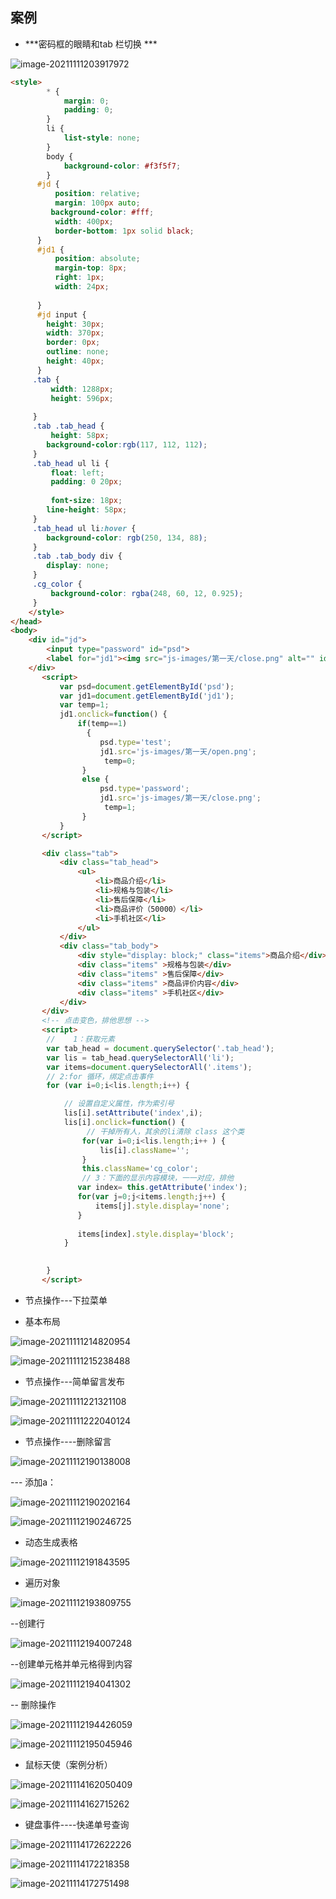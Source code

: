<h2> 案例 </h2>

- ***密码框的眼睛和tab 栏切换 ***

![image-20211111203917972](C:\Users\红烧的咸鱼酱\AppData\Roaming\Typora\typora-user-images\image-20211111203917972.png)

```html
<style>
        * {
            margin: 0;
            padding: 0;
        }
        li {
            list-style: none;
        }
        body {
            background-color: #f3f5f7;
        }
      #jd {
          position: relative;
          margin: 100px auto;
         background-color: #fff;
          width: 400px;
          border-bottom: 1px solid black;
      }
      #jd1 {
          position: absolute;
          margin-top: 8px;
          right: 1px;
          width: 24px;
         
      }
      #jd input {
        height: 30px;
        width: 370px;
        border: 0px;
        outline: none;
        height: 40px;
      }
     .tab {
         width: 1288px;
         height: 596px;
         
     }
     .tab .tab_head {
         height: 58px;
        background-color:rgb(117, 112, 112);
     }
     .tab_head ul li {
         float: left;
         padding: 0 20px;
         
         font-size: 18px;
        line-height: 58px;
     }
     .tab_head ul li:hover {
        background-color: rgb(250, 134, 88);
     }
     .tab .tab_body div {
        display: none;
     }
     .cg_color {
         background-color: rgba(248, 60, 12, 0.925);
     }
    </style>
</head>
<body>
    <div id="jd">
        <input type="password" id="psd">
        <label for="jd1"><img src="js-images/第一天/close.png" alt="" id="jd1"></label>
    </div>
       <script>
           var psd=document.getElementById('psd');
           var jd1=document.getElementById('jd1');
           var temp=1;
           jd1.onclick=function() {
               if(temp==1)
                 {
                    psd.type='test';
                    jd1.src='js-images/第一天/open.png';
                     temp=0;
                } 
                else {
                    psd.type='password';
                    jd1.src='js-images/第一天/close.png';
                     temp=1;
                }
           }
       </script>

       <div class="tab">
           <div class="tab_head">
               <ul>
                   <li>商品介绍</li>
                   <li>规格与包装</li>
                   <li>售后保障</li>
                   <li>商品评价（50000）</li>
                   <li>手机社区</li>
               </ul>
           </div>
           <div class="tab_body">
               <div style="display: block;" class="items">商品介绍</div>
               <div class="items" >规格与包装</div>
               <div class="items" >售后保障</div>
               <div class="items" >商品评价内容</div>
               <div class="items" >手机社区</div>
           </div>
       </div>
       <!-- 点击变色，排他思想 -->
       <script>
        //    1：获取元素
        var tab_head = document.querySelector('.tab_head');
        var lis = tab_head.querySelectorAll('li');
        var items=document.querySelectorAll('.items');
        // 2:for 循环，绑定点击事件
        for (var i=0;i<lis.length;i++) {

            // 设置自定义属性，作为索引号
            lis[i].setAttribute('index',i);
            lis[i].onclick=function() {
                 // 干掉所有人，其余的li清除 class 这个类
                for(var i=0;i<lis.length;i++ ) {
                    lis[i].className='';
                }
                this.className='cg_color';
                // 3：下面的显示内容模块，一一对应，排他
               var index= this.getAttribute('index');
               for(var j=0;j<items.length;j++) {
                   items[j].style.display='none';
               }
               
               items[index].style.display='block';
            }
                

        }
       </script>
```



- 节点操作---下拉菜单



- 基本布局

![image-20211111214820954](C:\Users\红烧的咸鱼酱\AppData\Roaming\Typora\typora-user-images\image-20211111214820954.png)



![image-20211111215238488](C:\Users\红烧的咸鱼酱\AppData\Roaming\Typora\typora-user-images\image-20211111215238488.png)



- 节点操作---简单留言发布

![image-20211111221321108](C:\Users\红烧的咸鱼酱\AppData\Roaming\Typora\typora-user-images\image-20211111221321108.png)

![image-20211111222040124](C:\Users\红烧的咸鱼酱\AppData\Roaming\Typora\typora-user-images\image-20211111222040124.png)



- 节点操作----删除留言

![image-20211112190138008](C:\Users\红烧的咸鱼酱\AppData\Roaming\Typora\typora-user-images\image-20211112190138008.png)

--- 添加a：

![image-20211112190202164](C:\Users\红烧的咸鱼酱\AppData\Roaming\Typora\typora-user-images\image-20211112190202164.png)

![image-20211112190246725](C:\Users\红烧的咸鱼酱\AppData\Roaming\Typora\typora-user-images\image-20211112190246725.png)



- 动态生成表格 

![image-20211112191843595](C:\Users\红烧的咸鱼酱\AppData\Roaming\Typora\typora-user-images\image-20211112191843595.png)

- 遍历对象



![image-20211112193809755](C:\Users\红烧的咸鱼酱\AppData\Roaming\Typora\typora-user-images\image-20211112193809755.png)



--创建行

![image-20211112194007248](C:\Users\红烧的咸鱼酱\AppData\Roaming\Typora\typora-user-images\image-20211112194007248.png)



--创建单元格并单元格得到内容

![image-20211112194041302](C:\Users\红烧的咸鱼酱\AppData\Roaming\Typora\typora-user-images\image-20211112194041302.png)



--  删除操作

![image-20211112194426059](C:\Users\红烧的咸鱼酱\AppData\Roaming\Typora\typora-user-images\image-20211112194426059.png)



![image-20211112195045946](C:\Users\红烧的咸鱼酱\AppData\Roaming\Typora\typora-user-images\image-20211112195045946.png)





- 鼠标天使（案例分析）

![image-20211114162050409](C:\Users\红烧的咸鱼酱\AppData\Roaming\Typora\typora-user-images\image-20211114162050409.png)

![image-20211114162715262](C:\Users\红烧的咸鱼酱\AppData\Roaming\Typora\typora-user-images\image-20211114162715262.png)



- 键盘事件----快递单号查询

![image-20211114172622226](C:\Users\红烧的咸鱼酱\AppData\Roaming\Typora\typora-user-images\image-20211114172622226.png)

![image-20211114172218358](C:\Users\红烧的咸鱼酱\AppData\Roaming\Typora\typora-user-images\image-20211114172218358.png)

![image-20211114172751498](C:\Users\红烧的咸鱼酱\AppData\Roaming\Typora\typora-user-images\image-20211114172751498.png)











